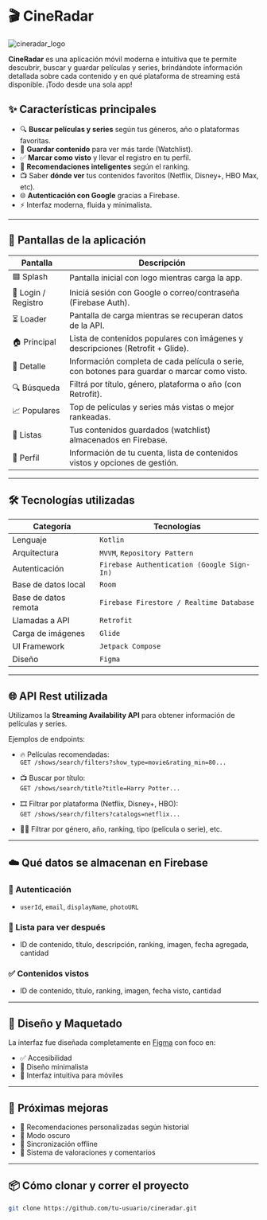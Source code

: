 # 🎬 CineRadar

![cineradar_logo](https://github.com/user-attachments/assets/dc716fae-fed6-4fc2-b599-57111b7bc473)

**CineRadar** es una aplicación móvil moderna e intuitiva que te permite descubrir, buscar y guardar películas y series, brindándote información detallada sobre cada contenido y en qué plataforma de streaming está disponible. ¡Todo desde una sola app!


## ✨ Características principales

- 🔍 **Buscar películas y series** según tus géneros, año o plataformas favoritas.
- 📌 **Guardar contenido** para ver más tarde (Watchlist).
- ✅ **Marcar como visto** y llevar el registro en tu perfil.
- 🧠 **Recomendaciones inteligentes** según el ranking.
- 📺 Saber **dónde ver** tus contenidos favoritos (Netflix, Disney+, HBO Max, etc).
- 🌐 **Autenticación con Google** gracias a Firebase.
- ⚡️ Interfaz moderna, fluida y minimalista.

---

## 📱 Pantallas de la aplicación

| Pantalla | Descripción |
|---------|-------------|
| 🟦 Splash | Pantalla inicial con logo mientras carga la app. |
| 🔐 Login / Registro | Iniciá sesión con Google o correo/contraseña (Firebase Auth). |
| ⏳ Loader | Pantalla de carga mientras se recuperan datos de la API. |
| 🏠 Principal | Lista de contenidos populares con imágenes y descripciones (Retrofit + Glide). |
| 🧾 Detalle | Información completa de cada película o serie, con botones para guardar o marcar como visto. |
| 🔍 Búsqueda | Filtrá por título, género, plataforma o año (con Retrofit). |
| 📈 Populares | Top de películas y series más vistas o mejor rankeadas. |
| 📂 Listas | Tus contenidos guardados (watchlist) almacenados en Firebase. |
| 👤 Perfil | Información de tu cuenta, lista de contenidos vistos y opciones de gestión. |

---

## 🛠️ Tecnologías utilizadas

| Categoría | Tecnologías |
|----------|-------------|
| Lenguaje | `Kotlin` |
| Arquitectura | `MVVM`, `Repository Pattern` |
| Autenticación | `Firebase Authentication (Google Sign-In)` |
| Base de datos local | `Room` |
| Base de datos remota | `Firebase Firestore / Realtime Database` |
| Llamadas a API | `Retrofit` |
| Carga de imágenes | `Glide` |
| UI Framework | `Jetpack Compose` |
| Diseño | `Figma` |

---

## 🌐 API Rest utilizada

Utilizamos la **Streaming Availability API** para obtener información de películas y series.

Ejemplos de endpoints:

- 🔥 Películas recomendadas:  
  `GET /shows/search/filters?show_type=movie&rating_min=80...`

- 📺 Buscar por título:  
  `GET /shows/search/title?title=Harry Potter...`

- 🎞️ Filtrar por plataforma (Netflix, Disney+, HBO):  
  `GET /shows/search/filters?catalogs=netflix...`

- 🕵️‍♂️ Filtrar por género, año, ranking, tipo (película o serie), etc.

---

## ☁️ Qué datos se almacenan en Firebase

### 🔐 Autenticación
- `userId`, `email`, `displayName`, `photoURL`

### 📌 Lista para ver después
- ID de contenido, título, descripción, ranking, imagen, fecha agregada, cantidad

### ✅ Contenidos vistos
- ID de contenido, título, ranking, imagen, fecha visto, cantidad

---

## 🎨 Diseño y Maquetado

La interfaz fue diseñada completamente en [Figma](https://www.figma.com) con foco en:

- ✅ Accesibilidad
- 🎨 Diseño minimalista
- 📱 Interfaz intuitiva para móviles

---

## 🚀 Próximas mejoras

- 🎯 Recomendaciones personalizadas según historial
- 🌙 Modo oscuro
- 🔄 Sincronización offline
- 💬 Sistema de valoraciones y comentarios

---

## 📦 Cómo clonar y correr el proyecto

```bash
git clone https://github.com/tu-usuario/cineradar.git
